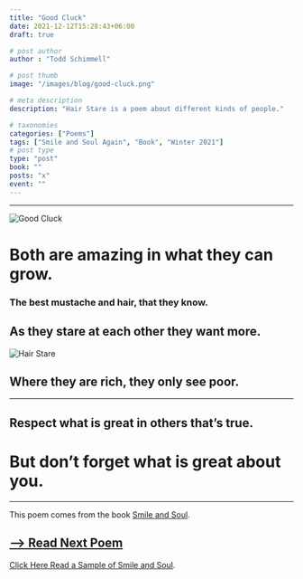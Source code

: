 ```yaml
---
title: "Good Cluck"
date: 2021-12-12T15:28:43+06:00
draft: true

# post author
author : "Todd Schimmell"

# post thumb
image: "/images/blog/good-cluck.png"

# meta description
description: "Hair Stare is a poem about different kinds of people."

# taxonomies
categories: ["Poems"]
tags: ["Smile and Soul Again", "Book", "Winter 2021"]
# post type
type: "post"
book: ""
posts: "x"
event: ""
---
```

---

![Good Cluck](/images/blog/good-cluck.png)

# Both are amazing in what they can grow.

### The best mustache and hair, that they know.

## As they stare at each other they want more.

![Hair Stare](https://authortodd.b-cdn.net/images/blog/hairstare0.png)

## Where they are rich, they only see poor.

---

## Respect what is great in others that’s true.

# But don’t forget what is great about you.
---
This poem comes from the book [Smile and Soul](/blog/smile-and-soul).

## [--> Read Next Poem](/blog/empty-canvas)

 [Click Here Read a Sample of Smile and Soul](/blog/smile-and-soul).
